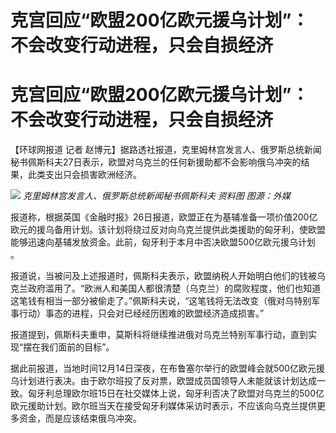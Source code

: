 # 克宫回应“欧盟200亿欧元援乌计划”：不会改变行动进程，只会自损经济

# 克宫回应“欧盟200亿欧元援乌计划”：不会改变行动进程，只会自损经济

【环球网报道 记者
赵博元】据路透社报道，克里姆林宫发言人、俄罗斯总统新闻秘书佩斯科夫27日表示，欧盟对乌克兰的任何新援助都不会影响俄乌冲突的结果，此类支出只会损害欧洲经济。

![](https://inews.gtimg.com/om_bt/OBl9vyN0gMC3H-78zjAHTO2c0CwanuMd91eyaExYmjlFoAA/1000)
_克里姆林宫发言人、俄罗斯总统新闻秘书佩斯科夫 资料图 图源：外媒_

报道称，根据英国《金融时报》26日报道，欧盟正在为基辅准备一项价值200亿欧元的援乌备用计划。该计划将绕过反对向乌克兰提供此类援助的匈牙利，使欧盟能够迅速向基辅发放资金。此前，匈牙利于本月中否决欧盟500亿欧元援乌计划
。

报道说，当被问及上述报道时，佩斯科夫表示，欧盟纳税人开始明白他们的钱被乌克兰政府滥用了。“欧洲人和美国人都很清楚（乌克兰）的腐败程度，他们也知道这笔钱有相当一部分被偷走了。”佩斯科夫说，“这笔钱将无法改变（俄对乌特别军事行动）事态的进程，只会对已经经历困难的欧盟经济造成损害。”

报道提到，佩斯科夫重申，莫斯科将继续推进俄对乌克兰特别军事行动，直到实现“摆在我们面前的目标”。

据此前报道，当地时间12月14日深夜，在布鲁塞尔举行的欧盟峰会就500亿欧元援乌计划进行表决。由于欧尔班投了反对票，欧盟成员国领导人未能就该计划达成一致。匈牙利总理欧尔班15日在社交媒体上说，匈牙利否决了欧盟对乌克兰的500亿欧元援助计划。欧尔班当天在接受匈牙利媒体采访时表示，不应该向乌克兰提供更多资金，而是应该结束俄乌冲突。

